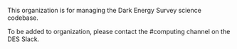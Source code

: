 This organization is for managing the Dark Energy Survey science codebase.

To be added to organization, please contact the #computing channel on the DES Slack.
